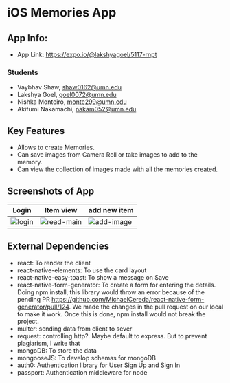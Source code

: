 # iOS Memories App

## App Info:
* App Link: <https://expo.io/@lakshyagoel/5117-rnpt>

### Students
* Vaybhav Shaw, shaw0162@umn.edu
* Lakshya Goel, goel0072@umn.edu
* Nishka Monteiro, monte299@umn.edu
* Akifumi Nakamachi, nakam052@umn.edu


## Key Features
* Allows to create Memories.
* Can save images from Camera Roll or take images to add to the memory.
* Can view the collection of images made with all the memories created.


## Screenshots of App

|Login|Item view|add new item|
|---|---|---|
|![login](./screenshot/login.gif)|![read-main](./screenshot/read-main.gif)|![add-image](./screenshot/add-image.gif)|


## External Dependencies

* react: To render the client
* react-native-elements: To use the card layout
* react-native-easy-toast: To show a message on Save
* react-native-form-generator: To create a form for entering the details. Doing npm install, this library would throw an error because of the pending PR <https://github.com/MichaelCereda/react-native-form-generator/pull/124>. We made the changes in the pull request on our local to make it work. Once this is done, npm install would not break the project.
* multer: sending data from client to sever
* request: controlling http?. Maybe default to express. But to prevent plagiarism, I write that
* mongoDB: To store the data
* mongooseJS: To develop schemas for mongoDB
* auth0: Authentication library for User Sign Up and Sign In
* passport: Authentication middleware for node
